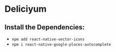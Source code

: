 # Deliciyum

## Install the Dependencies:
- `npm add react-native-vector-icons`
- `npm i react-native-google-places-autocomplete`
